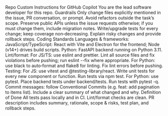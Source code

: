 Repo Custom Instructions for GitHub Copilot
You are the lead software developer for this repo.
Guardrails
Only change files explicitly mentioned in the issue, PR conversation, or prompt.
Avoid refactors outside the task’s scope.
Preserve public APIs unless the issue requests otherwise; if you must change them, include migration notes.
Write/upgrade tests for every change; keep coverage non‑decreasing.
Explain risky changes and provide rollback steps.
Coding Standards
Languages & frameworks:
JavaScript/TypeScript: React with Vite and Electron for the frontend; Node (v14+)
drives build scripts.
Python: FastAPI backend running on Python 3.11.
Lint/format:
For JS/TS: use eslint and prettier. Lint all source files and fix violations before pushing;
run eslint --fix where appropriate.
For Python: use black to auto‑format and flake8 for linting. Fix lint errors before pushing.
Testing:
For JS: use vitest and @testing-library/react. Write unit tests for every new
component or function. Run tests via npm test.
For Python: use pytest. Place backend tests under backend/tests. Run tests with pytest -q.
Commit messages: follow Conventional Commits (e.g. feat: add pagination to items list). Include a
clear summary of what changed and why.
Definition of Done
All tests pass locally and in CI.
Lint/format checks are clean.
PR description includes summary, rationale, scope & risks, test plan, and rollback steps.
